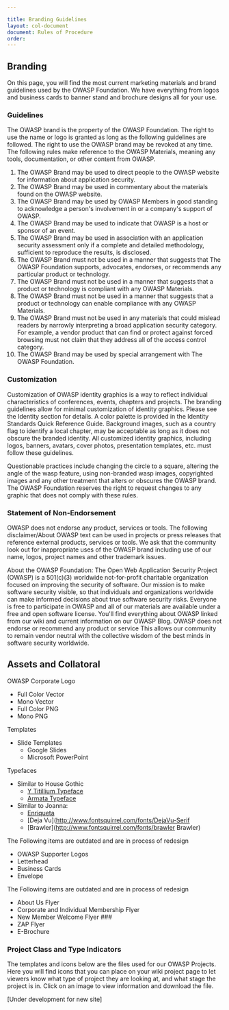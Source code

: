 ```yaml
---

title: Branding Guidelines
layout: col-document
document: Rules of Procedure
order:
---
```

## Branding

On this page, you will find the most current marketing materials and brand guidelines used by the OWASP Foundation. We have everything from logos and business cards to banner stand and brochure designs all for your use.

###  Guidelines

The OWASP brand is the property of the OWASP Foundation. The right to use the name or logo is granted as long as the following guidelines are followed. The right to use the OWASP brand may be revoked at any time. The following rules make reference to the OWASP Materials, meaning any tools, documentation, or other content from OWASP.

1. The OWASP Brand may be used to direct people to the OWASP website for information about application security.
2. The OWASP Brand may be used in commentary about the materials found on the OWASP website.
3. The OWASP Brand may be used by OWASP Members in good standing to acknowledge a person's involvement in or a company's support of OWASP.
4. The OWASP Brand may be used to indicate that OWASP is a host or sponsor of an event.
5. The OWASP Brand may be used in association with an application security assessment only if a complete and detailed methodology, sufficient to reproduce the results, is disclosed.
6. The OWASP Brand must not be used in a manner that suggests that The OWASP Foundation supports, advocates, endorses, or recommends any particular product or technology.
7. The OWASP Brand must not be used in a manner that suggests that a product or technology is compliant with any OWASP Materials.
8. The OWASP Brand must not be used in a manner that suggests that a product or technology can enable compliance with any OWASP Materials.
9. The OWASP Brand must not be used in any materials that could mislead readers by narrowly interpreting a broad application security category. For example, a vendor product that can find or protect against forced browsing must not claim that they address all of the access control category.
10. The OWASP Brand may be used by special arrangement with The OWASP Foundation.

### Customization

Customization of OWASP identity graphics is a way to reflect individual characteristics of conferences, events, chapters and projects. The branding guidelines allow for minimal customization of identity graphics. Please see the Identity section for details. A color palette is provided in the Identity Standards Quick Reference Guide. Background images, such as a country flag to identify a local chapter, may be acceptable as long as it does not obscure the branded identity. All customized identity graphics, including logos, banners, avatars, cover photos, presentation templates, etc. must follow these guidelines.

Questionable practices include changing the circle to a square, altering the angle of the wasp feature, using non-branded wasp images, copyrighted images and any other treatment that alters or obscures the OWASP brand. The OWASP Foundation reserves the right to request changes to any graphic that does not comply with these rules.

### Statement of Non-Endorsement

OWASP does not endorse any product, services or tools. The following disclaimer/About OWASP text can be used in projects or press releases that reference external products, services or tools. We ask that the community look out for inappropriate uses of the OWASP brand including use of our name, logos, project names and other trademark issues.

About the OWASP Foundation: The Open Web Application Security Project (OWASP) is a 501(c)(3) worldwide not-for-profit charitable organization focused on improving the security of software. Our mission is to make software security visible, so that individuals and organizations worldwide can make informed decisions about true software security risks. Everyone is free to participate in OWASP and all of our materials are available under a free and open software license. You'll find everything about OWASP linked from our wiki and current information on our OWASP Blog. OWASP does not endorse or recommend any product or service This allows our community to remain vendor neutral with the collective wisdom of the best minds in software security worldwide.

##  Assets and Collatoral

OWASP Corporate Logo
- Full Color Vector
- Mono Vector
- Full Color PNG
- Mono PNG

Templates
- Slide Templates
   - Google Slides
   - Microsoft PowerPoint

Typefaces
- Similar to House Gothic
  - [Y Titillium Typeface](http://www.fontsquirrel.com/fonts/Titillium)
  - [Armata Typeface](http://www.fontsquirrel.com/fonts/armata)
- Similar to Joanna:
  - [Enriqueta](http://www.fontsquirrel.com/fonts/enriqueta)
  - [Deja Vu](http://www.fontsquirrel.com/fonts/DejaVu-Serif
  - [Brawler](http://www.fontsquirrel.com/fonts/brawler Brawler)

The Following items are outdated and are in process of redesign
- OWASP Supporter Logos
- Letterhead
- Business Cards
- Envelope

The Following items are outdated and are in process of redesign
- About Us Flyer
- Corporate and Individual Membership Flyer
- New Member Welcome Flyer ###
- ZAP Flyer
- E-Brochure

### Project Class and Type Indicators

The templates and icons below are the files used for our OWASP Projects. Here you will find icons that you can place on your wiki project page to let viewers know what type of project they are looking at, and what stage the project is in. Click on an image to view information and download the file.

 [Under development for new site]


